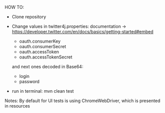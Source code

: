 HOW TO: 
* Clone repository
* Change values in twitter4j.properties:
documentation -> https://developer.twitter.com/en/docs/basics/getting-started#embed
    * oauth.consumerKey
    *  oauth.consumerSecret
    *  oauth.accessToken
    *  oauth.accessTokenSecret
    
    and next ones decoded in Base64:
    *  login
    *  password
    
* run in terminal: mvn clean test

Notes: By default for UI tests is using ChromeWebDriver, which is presented in resources